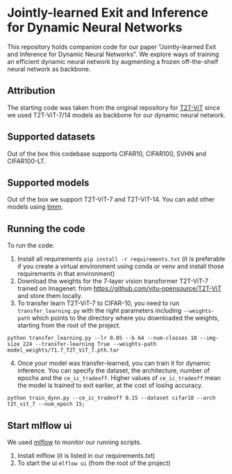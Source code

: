 # Jointly-learned Exit and Inference for Dynamic Neural Networks

This repository holds companion code for our paper "Jointly-learned Exit and Inference for Dynamic Neural Networks". We explore ways of training an efficient dynamic neural network by augmenting a frozen off-the-shelf neural network as backbone.

## Attribution
The starting code was taken from the original repository for [T2T-ViT](https://github.com/yitu-opensource/T2T-ViT) since we used T2T-ViT-7/14 models as backbone for our dynamic neural network.

## Supported datasets
Out of the box this codebase supports CIFAR10, CIFAR100, SVHN and CIFAR100-LT.

## Supported models
Out of the box we support T2T-ViT-7 and T2T-ViT-14. You can add other models using [timm](https://github.com/huggingface/pytorch-image-models).

## Running the code
To run the code:
1. Install all requirements `pip install -r requirements.txt` (it is preferable if you create a virtual environment using conda or venv and install those requirements in that environment)
2. Download the weights for the 7-layer vision transformer T2T-ViT-7 trained on Imagenet:  from https://github.com/yitu-opensource/T2T-ViT and store them locally.
3. To transfer learn T2T-ViT-7 to CIFAR-10, you need to run `transfer_learning.py` with the right parameters including `--weights-path` which points to the directory where you downloaded the weights, starting from the root of the project.
```
python transfer_learning.py --lr 0.05 --b 64 --num-classes 10 --img-size 224 --transfer-learning True --weights-path model_weights/71.7_T2T_ViT_7.pth.tar
```
4. Once your model was transfer-learned, you can train it for dynamic inference. You can specify the dataset, the architecture, number of epochs and the `ce_ic_tradeoff`. Higher values of `ce_ic_tradeoff` mean the model is trained to exit earlier, at the cost of losing accuracy.
```
python train_dynn.py --ce_ic_tradeoff 0.15 --dataset cifar10 --arch t2t_vit_7 --num_epoch 15;
```

## Start mlflow ui
We used [mlflow](https://www.mlflow.org/docs/latest/index.html) to monitor our running scripts.
1. Install mlflow (it is listed in our requirements.txt)
2. To start the ui `mlflow ui` (from the root of the project)
